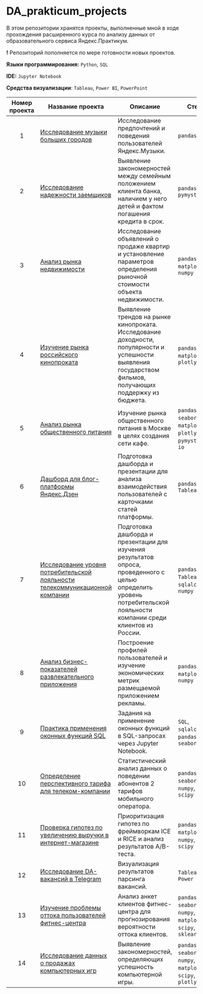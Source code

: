 # DA_prakticum_projects

В этом репозитории хранятся проекты, выполненные мной в ходе прохождения расширенного курса по анализу данных от образовательного сервиса Яндекс.Практикум.

**!** Репозиторий пополняется по мере готовности новых проектов.

**Языки программирования:** `Python`, `SQL`

**IDE:** `Jupyter Notebook`

**Средства визуализации**: `Tableau`, `Power BI`, `PowerPoint`

Номер проекта | Название проекта | Описание | Стек |
:------------:| ---------------- | -------- | -----|
1 | [Исследование музыки больших городов](https://github.com/Shellyspike/DA_practicum_projects/tree/main/yandex_music) | Исследование предпочтений и поведения пользователей Яндекс.Музыки. | `pandas` |
2 | [Исследование надежности заемщиков](https://github.com/Shellyspike/DA_practicum_projects/tree/main/borrowers_reliability) | Выявление закономерностей между семейным положением клиента банка, наличием у него детей и фактом погашения кредита в срок. | `pandas`,  `pymystem3`|
3 | [Анализ рынка недвижимости](https://github.com/Shellyspike/DA_practicum_projects/tree/main/real_estate_analysis) | Исследование объявлений о продаже квартир и установление параметров определения рыночной стоимости объекта недвижимости. | `pandas`,  `matplotlib`, `numpy` |
4 | [Изучение рынка российского кинопроката](https://github.com/Shellyspike/DA_practicum_projects/tree/main/russian_movies_statistics) | Выявление трендов на рынке кинопроката. Исследование доходности, популярности и успешности выявления государством фильмов, получающих поддержку из бюджета. | `pandas`,  `matplotlib`, `plotly` |
5 | [Анализ рынка общественного питания](https://github.com/Shellyspike/DA_practicum_projects/blob/main/moscow_restaurants) | Изучение рынка общественного питания в Москве в целях создания сети кафе. | `pandas`,  `seaborn`, `matplotlib`, `plotly`, `pymystem3`, `io` |
6 | [Дашборд для блог-платформы Яндекс.Дзен](https://github.com/Shellyspike/DA_practicum_projects/tree/main/yandex_zen_statistics) | Подготовка дашборда и презентации для анализа взаимодействия пользователей с карточками статей платформы. | `pandas`,  `Tableau` |
7 | [Исследование уровня потребительской лояльности телекоммуникационной компании](https://github.com/Shellyspike/DA_practicum_projects/tree/main/nps_statistics) | Подготовка дашборда и презентации для изучения результатов опроса, проведенного с целью определить уровень потребительской лояльности компании среди клиентов из России. | `pandas`,  `Tableau`, `sqlalchemy`, `numpy`|
8 | [Анализ бизнес-показателей развлекательного приложения](https://github.com/Shellyspike/DA_practicum_projects/blob/main/marketing_analysis) | Построение профилей пользователей и изучение экономических метрик размещаемой приложением рекламы. | `pandas`,  `matplotlib`, `numpy`|
9 | [Практика применения оконных функций SQL](https://github.com/Shellyspike/DA_practicum_projects/tree/main/sql_practice) | Задания на применение оконных функций в SQL-запросах через Jupyter Notebook. | `SQL`,  `sqlalchemy`, `pandas`, `seaborn`|
10 | [Определение перспективного тарифа для телеком-компании](https://github.com/Shellyspike/DA_practicum_projects/tree/main/tariff_comparison) | Статистический анализ данных о поведении абонентов 2 тарифов мобильного оператора. | `pandas`, `seaborn`, `numpy`, `scipy`|
11 | [Проверка гипотез по увеличению выручки в интернет-магазине](https://github.com/Shellyspike/DA_practicum_projects/tree/main/AB-test) | Приоритизация гипотез по фреймворкам ICE и RICE и анализ результатов A/B-теста. | `pandas`, `matplotlib`, `numpy`, `scipy`|
12 | [Исследование DA-вакансий в Telegram](https://github.com/Shellyspike/DA_practicum_projects/tree/main/jobs_dashboard) | Визуализация результатов парсинга вакансий. | `Tableau`, `Power BI`|
13 | [Изучение проблемы оттока пользователей фитнес-центра](https://github.com/Shellyspike/DA_practicum_projects/tree/main/machine_learning) | Анализ анкет клиентов фитнес-центра для прогнозирования вероятности оттока клиентов. | `pandas`, `seaborn`, `numpy`, `matplotlib`, `scipy`, `sklearn`|
14 | [Исследование данных о продажах компьютерных игр](https://github.com/Shellyspike/DA_practicum_projects/tree/main/game_store) | Выявление закономерностей, определяющих успешность компьютерной игры. | `pandas`, `seaborn`, `numpy`, `matplotlib`, `scipy`, `plotly`|
